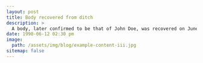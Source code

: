 ```yaml
---
layout: post
title: Body recovered from ditch
description: >
  A body, later confirmed to be that of John Doe, was recovered on June 12th, 1990.
date: 1990-06-12 02:30 pm
image: 
  path: /assets/img/blog/example-content-iii.jpg
sitemap: false
---
```

